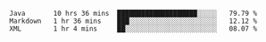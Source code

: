 <!--START_SECTION:waka-->
```text
Java       10 hrs 36 mins  ████████████████████░░░░░   79.79 % 
Markdown   1 hr 36 mins    ███░░░░░░░░░░░░░░░░░░░░░░   12.12 % 
XML        1 hr 4 mins     ██░░░░░░░░░░░░░░░░░░░░░░░   08.07 % 
```
<!--END_SECTION:waka-->
